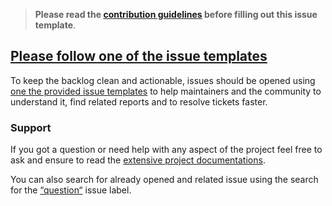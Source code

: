 <!-- Click on the "Preview" tab to render the instructions in a more readable format -->

> **Please read the [contribution guidelines](https://github.com/svengreb/wand/blob/main/contributing.md) before filling out this issue template**.

## [Please follow one of the issue templates](https://github.com/svengreb/wand/issues/new/choose)

To keep the backlog clean and actionable, issues should be opened using [one the provided issue templates](https://github.com/svengreb/wand/issues/new/choose) to help maintainers and the community to understand it, find related reports and to resolve tickets faster.

### Support

If you got a question or need help with any aspect of the project feel free to ask and ensure to read the [extensive project documentations](https://nordtheme.com/docs).

You can also search for already opened and related issue using the search for the [“question“](https://github.com/svengreb/wand/labels/type-question) issue label.
